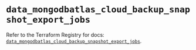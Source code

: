 # `data_mongodbatlas_cloud_backup_snapshot_export_jobs`

Refer to the Terraform Registry for docs: [`data_mongodbatlas_cloud_backup_snapshot_export_jobs`](https://registry.terraform.io/providers/mongodb/mongodbatlas/1.21.1/docs/data-sources/cloud_backup_snapshot_export_jobs).
